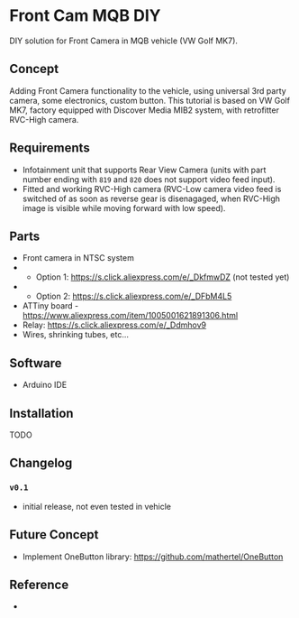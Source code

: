 # Front Cam MQB DIY
DIY solution for Front Camera in MQB vehicle (VW Golf MK7).

## Concept
Adding Front Camera functionality to the vehicle, using universal 3rd party camera, some electronics, custom button. This tutorial is based on VW Golf MK7, factory equipped with Discover Media MIB2 system, with retrofitter RVC-High camera.

## Requirements
* Infotainment unit that supports Rear View Camera (units with part number ending with `819` and `820` does not support video feed input).
* Fitted and working RVC-High camera (RVC-Low camera video feed is switched of as soon as reverse gear is disenagaged, when RVC-High image is visible while moving forward with low speed).

## Parts
* Front camera in NTSC system
* * Option 1: https://s.click.aliexpress.com/e/_DkfmwDZ (not tested yet)
* * Option 2: https://s.click.aliexpress.com/e/_DFbM4L5
* ATTiny board - https://www.aliexpress.com/item/1005001621891306.html
* Relay: https://s.click.aliexpress.com/e/_Ddmhov9
* Wires, shrinking tubes, etc...

## Software
* Arduino IDE

## Installation
TODO

## Changelog
### `v0.1`
* initial release, not even tested in vehicle

## Future Concept
* Implement OneButton library: https://github.com/mathertel/OneButton

## Reference
*
